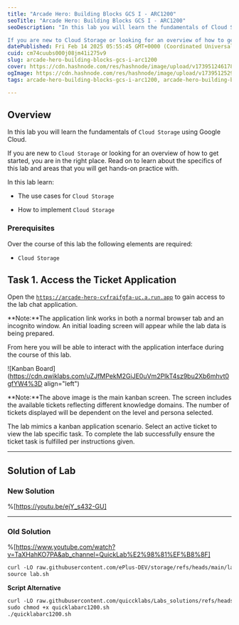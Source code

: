 ```yaml
---
title: "Arcade Hero: Building Blocks GCS I - ARC1200"
seoTitle: "Arcade Hero: Building Blocks GCS I - ARC1200"
seoDescription: "In this lab you will learn the fundamentals of Cloud Storage using Google Cloud.

If you are new to Cloud Storage or looking for an overview of how to get s"
datePublished: Fri Feb 14 2025 05:55:45 GMT+0000 (Coordinated Universal Time)
cuid: cm74cuubs000j08jm41i275v9
slug: arcade-hero-building-blocks-gcs-i-arc1200
cover: https://cdn.hashnode.com/res/hashnode/image/upload/v1739512461787/dc4a91e0-f962-49a1-8b41-a06b327b18b5.png
ogImage: https://cdn.hashnode.com/res/hashnode/image/upload/v1739512529574/fb95ee53-22a0-4ecd-be63-486048a4484a.png
tags: arcade-hero-building-blocks-gcs-i-arc1200, arcade-hero-building-blocks-gcs-i, arc1200

---
```


## **Overview**

In this lab you will learn the fundamentals of `Cloud Storage` using Google Cloud.

If you are new to `Cloud Storage` or looking for an overview of how to get started, you are in the right place. Read on to learn about the specifics of this lab and areas that you will get hands-on practice with.

In this lab learn:

* The use cases for `Cloud Storage`
    
* How to implement `Cloud Storage`
    

### Prerequisites

Over the course of this lab the following elements are required:

* `Cloud Storage`
    

## **Task 1. Access the Ticket Application**

Open the [`https://arcade-hero-cvfraifgfa-uc.a.run.app`](https://arcade-hero-cvfraifgfa-uc.a.run.app) to gain access to the lab chat application.

\*\*Note:\*\*The application link works in both a normal browser tab and an incognito window. An initial loading screen will appear while the lab data is being prepared.

From here you will be able to interact with the application interface during the course of this lab.

![Kanban Board](https://cdn.qwiklabs.com/uZJfMPekM2GiJE0uVm2PlkT4sz9bu2Xb6mhvt0gfYW4%3D align="left")

\*\*Note:\*\*The above image is the main kanban screen. The screen includes the available tickets reflecting different knowledge domains. The number of tickets displayed will be dependent on the level and persona selected.

The lab mimics a kanban application scenario. Select an active ticket to view the lab specific task. To complete the lab successfully ensure the ticket task is fulfilled per instructions given.

---

## Solution of Lab

### New Solution

%[https://youtu.be/ejY_s432-GU] 

---

### Old Solution

%[https://www.youtube.com/watch?v=TaXHahKO7PA&ab_channel=QuickLab%E2%98%81%EF%B8%8F] 

```apache
curl -LO raw.githubusercontent.com/ePlus-DEV/storage/refs/heads/main/labs/ARC1200/lab.sh
source lab.sh
```

**Script Alternative**

```apache
curl -LO raw.githubusercontent.com/quiccklabs/Labs_solutions/refs/heads/master/Arcade%20Hero/quicklabarc1200.sh
sudo chmod +x quicklabarc1200.sh
./quicklabarc1200.sh
```